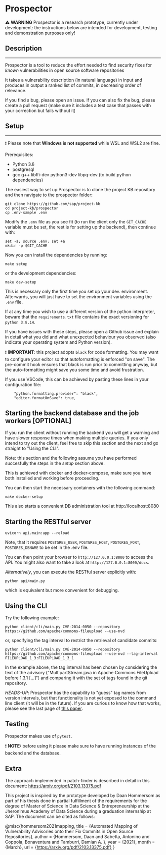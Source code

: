 # Prospector

:warning: **WARNING** Prospector is a research prototype,
currently under development: the instructions below are intended for development, testing and demonstration purposes only!

## Description
***
Prospector is a tool to reduce the effort needed to find security fixes for
*known* vulnerabilities in open source software repositories

It takes a vulnerability description (in natural language) in input and
produces in output a ranked list of commits, in decreasing order of relevance.

If you find a bug, please open an issue. If you can also fix the bug, please
create a pull request (make sure it includes a test case that passes with your correction
but fails without it)


## Setup
***

:exclamation: Please note that **Windows is not supported** while WSL and WSL2 are fine.

Prerequisites:

* Python 3.8
* postgresql
* gcc g++ libffi-dev python3-dev libpq-dev (to build python dependencies)

The easiest way to set up Prospector is to clone the project KB repository and then navigate to the prospector folder:

```
git clone https://github.com/sap/project-kb
cd project-kb/prospector
cp .env-sample .env
```

Modify the `.env` file as you see fit (to run the client only the `GIT_CACHE` variable must be set, the rest is for setting up the backend), then continue with:

```
set -a; source .env; set +a
mkdir -p $GIT_CACHE
```

Now you can install the dependencies by running:
```
make setup
```
or the development dependencies:
```
make dev-setup
```

This is necessary only the first time you set up your dev. environment.
Afterwards, you will just have to set the environment variables using the `.env` file.

If at any time you wish to use a different version of the python interpreter, beware that the `requirements.txt` file contains the exact versioning for `python 3.8.14`.

If you have issues with these steps, please open a Github issue and
explain in detail what you did and what unexpected behaviour you observed
(also indicate your operating system and Python version).


:exclamation: **IMPORTANT**: this project adopts `black` for code formatting. You may want to configure
your editor so that autoformatting is enforced "on save". The pre-commit hook ensures that
black is run prior to committing anyway, but the auto-formatting might save you some time
and avoid frustration.

If you use VSCode, this can be achieved by pasting these lines in your configuration file:

```
    "python.formatting.provider": "black",
    "editor.formatOnSave": true,
```

## Starting the backend database and the job workers [OPTIONAL]

If you run the client without running the backend you will get a warning and have slower response times when making multiple queries. If you only intend to try out the client, feel free to skip this section and the next and go straight to "Using the CLI".

Note: this section and the following assume you have performed succesfully the
steps in the *setup* section above.

This is achieved with docker and docker-compose, make sure you have both installed
and working before proceeding.

You can then start the necessary containers with the following command:

`make docker-setup`

This also starts a convenient DB administration tool at http://localhost:8080

## Starting the RESTful server

`uvicorn api.main:app --reload`

Note, that it requires `POSTGRES_USER`, `POSTGRES_HOST`, `POSTGRES_PORT`, `POSTGRES_DBNAME` to be set in the .env file. 

You can then point your browser to `http://127.0.0.1:8000` to access the API.
You might also want to take a look at `http://127.0.0.1:8000/docs`.

*Alternatively*, you can execute the RESTful server explicitly with:

`python api/main.py`

which is equivalent but more convenient for debugging.


## Using the CLI

Try the following example:

`python client/cli/main.py CVE-2014-0050 --repository https://github.com/apache/commons-fileupload --use-nvd`

or, specifying the tag interval to restrict the retrieval of candidate commits:

`python client/cli/main.py CVE-2014-0050 --repository https://github.com/apache/commons-fileupload --use-nvd --tag-interval FILEUPLOAD_1_3:FILEUPLOAD_1_3_1`

In the example above, the tag interval has been chosen by considering the text of the advisory ("MultipartStream.java in Apache Commons FileUpload before 1.3.1 [...]") and comparing it with the set of tags found  in the git repository.

*HEADS-UP*: Prospector has the capability to "guess" tag names from version intervals, but that functionality is not yet exposed to the command line client (it will be in the future). If you are curious to know how that works, please see the last page of [this paper](https://arxiv.org/pdf/2103.13375).

## Testing

Prospector makes use of `pytest`.

:exclamation: **NOTE:** before using it please make sure to have running instances of the backend and the database.

## Extra

The approach implemented in patch-finder is described in detail in this
document: https://arxiv.org/pdf/2103.13375.pdf

This project is inspired by the prototype developed by Daan Hommersom as part of his thesis
done in partial fulfillment of the requirements for the degree of Master of
Science in Data Science & Entrepreneurship at the Jheronimus Academy of Data
Science during a graduation internship at SAP.
The document can be cited as follows:

@misc{hommersom2021mapping,
    title = {Automated Mapping of Vulnerability Advisories onto their Fix Commits in Open Source Repositories},
    author = {Hommersom, Daan and
    Sabetta, Antonino and
    Coppola, Bonaventura and
    Tamburri, Damian A. },
    year = {2021},
    month = {March},
    url = {https://arxiv.org/pdf/2103.13375.pdf}
}

